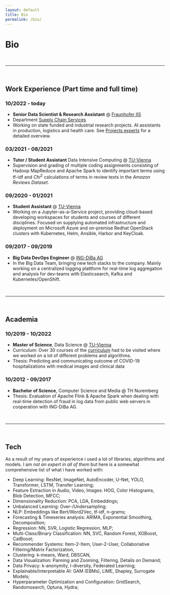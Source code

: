 ```yaml
---
layout: default
title: Bio
permalink: /bio/
---
```


# Bio 

<br>

---

<br>

## Work Experience (Part time and full time)

### 10/2022 - today
- __Senior Data Scientist & Research Assistant__ @ [Fraunhofer IIS](https://www.iis.fraunhofer.de/en.html)
- Department [Supply Chain Services](https://www.scs.fraunhofer.de/en.html)
- Working on state funded and industrial research projects. AI assistants in production, logistics and health care. See [Projects experts]({{site.baseurl}}/projects) for a detailed overview.

### 03/2021 - 08/2021
- __Tutor / Student Assistant__ Data Intensive Computing @ [TU-Vienna](https://informatics.tuwien.ac.at/master/data-science/)
- Supervision and grading of multiple coding assignments consisting of Hadoop MapReduce and Apache Spark to identify important terms using tf-idf and $Chi^2$ calculations of terms in review texts in the _Amazon Reviews Dataset_.  

### 09/2020 - 01/2021
- __Student Assistant__ @ [TU-Vienna](https://informatics.tuwien.ac.at/master/data-science/)
- Working on a Jupyter-as-a-Service project, providing cloud-based developing workspaces for students and courses of different disciplines. Focused on supplying automated infrastructure and deployment on Microsoft Azure and on-premise Redhat OpenStack clusters with Kubernetes, Helm, Ansible, Harbor and KeyCloak.

### 09/2017 - 09/2019
- __Big Data DevOps Engineer__ @ [ING-DiBa AG](www.ing.de)
- In the Big Data Team, bringing new tech stacks to the company. Mainly working on a centralized logging plattform for real-time log aggregation and analysis for dev-teams with Elasticsearch, Kafka and Kubernetes/OpenShift.

<br>

---

<br>

## Academia 
### 10/2019 - 10/2022
- __Master of Science__, Data Science @ [TU-Vienna](https://informatics.tuwien.ac.at/master/data-science/)
- Curriculum: Over 30 courses of the [curriculum](https://tiss.tuwien.ac.at/curriculum/public/curriculum.xhtml?dswid=9531&dsrid=626&locale=en&key=67853) had to be visited where we worked on a lot of different problems and algorithms.
- Thesis: Predicting and communicating outcome of COVID-19 hospitalizations with medical images and clinical data

### 10/2012 - 09/2017
- __Bachelor of Science__, Computer Science and Media @ TH Nuremberg 
- Thesis: Evaluation of Apache Flink & Apache Spark when dealing with real-time detection of
fraud in log data from public web servers in cooperation with ING-DiBa AG.

<!-- After graduating my bachelor in __Media and Computer Science__ i started working as a __Big Data Engineer__ @ING-DiBa. We did a lot of cool stuff including terabytes of real-time data gathering to provide centralized logging for devs via a plethora of kubernetes managed elasticsearch clusters, all things automated.  

I left for Vienna to do my masters in __Data Science__ @[TU-Vienna](https://informatics.tuwien.ac.at/master/data-science/), where i had to do [30](https://tiss.tuwien.ac.at/curriculum/public/curriculum.xhtml?dswid=9531&dsrid=626&locale=en&key=67853) courses in 1.5 years and learned so much. 

Since 2022 i am a __Researcher__, __Senior Engineer__ and __Data Scientist__ @Fraunhofer-IIS in Nuremberg. 

My focus areas are: classical ML, Deep Learning, NLP, data visualization

I mostly work in __Python__ but i know my way around Java, R, C# and some Scala. -->


<br>

---

<br>

## Tech

As a result of my years of experience i used a lot of libraries, algorithms and models. I am _not an expert in all of them_ but here is a somewhat comprehensive list of what i have worked with:



<!-- <details>
<summary>Click to expand</summary> -->

- Deep Learning: ResNet, ImageNet, AutoEncoder, U-Net, YOLO, Transformer, LSTM, Transfer Learning;      
- Feature Extraction in Audio, Video, Images: HOG, Color Histograms, Blob Detection, MFCC;  
- Dimensionality Reduction: PCA, LDA, Embeddings;  
- Unbalanced Learning: Over-/Undersampling;  
- NLP: Embeddings like Bert/Word2Vec, tf-idf, n-grams;  
- Forecasting & Timeseries analysis: ARIMA, Exponential Smoothing, Decomposition;  
- Regression: NN, SVR, Logistic Regression, MLP;  
- Multi-Class/Binary Classification: NN, SVC, Random Forest, XGBoost, CatBoost;  
- Recommender Systems: Item-2-Item, User-2-User, Collaboriative Filtering/Matrix Factorization,  
- Clustering: k-means, Ward, DBSCAN,  
- Data Visualization: Panning and Zooming, Filtering, Details on Demand;  
- Data Privacy: k-anonymity, l-diversity, Federated Learning;  
- Explainable/Interpretable AI: GAM (EBMs), LIME, Shapley, Surrogate Models;  
- Hyperparameter Optimization and Configuration: GridSearch, Randomsearch, Optuna, Hydra;  

<!-- </details> -->